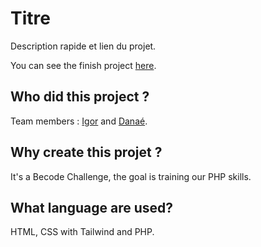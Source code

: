 # **Titre**

Description rapide et lien du projet.

You can see the finish project [here](https://hiking-project-viigda.000webhostapp.com/).

## **Who did this project ?**

Team members : [Igor](https://github.com/Yova07) and [Danaé](https://github.com/Da-nae).

## **Why create this projet ?**

It's a Becode Challenge, the goal is training our PHP skills.

## **What language are used?**

HTML, CSS with Tailwind and PHP.
